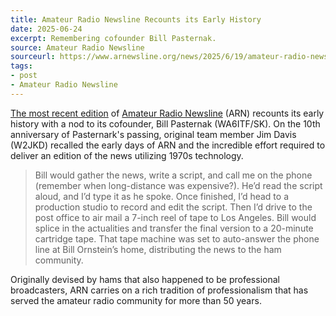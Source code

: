 ```yaml
---
title: Amateur Radio Newsline Recounts its Early History
date: 2025-06-24
excerpt: Remembering cofounder Bill Pasternak.
source: Amateur Radio Newsline
sourceurl: https://www.arnewsline.org/news/2025/6/19/amateur-radio-newsline-report-2486-for-friday-june-20th-2025
tags:
- post
- Amateur Radio Newsline
---
```

[The most recent edition](https://www.arnewsline.org/news/2025/6/19/amateur-radio-newsline-report-2486-for-friday-june-20th-2025) of [Amateur Radio Newsline](https://www.arnewsline.org/) (ARN) recounts its early history with a nod to its cofounder, Bill Pasternak (WA6ITF/SK). On the 10th anniversary of Pasternark's passing, original team member Jim Davis (W2JKD) recalled the early days of ARN and the incredible effort required to deliver an edition of the news utilizing 1970s technology.

> Bill would gather the news, write a script, and call me on the phone (remember when long-distance was expensive?). He’d read the script aloud, and I’d type it as he spoke. Once finished, I’d head to a production studio to record and edit the script. Then I’d drive to the post office to air mail a 7-inch reel of tape to Los Angeles. Bill would splice in the actualities and transfer the final version to a 20-minute cartridge tape. That tape machine was set to auto-answer the phone line at Bill Ornstein’s home, distributing the news to the ham community.

Originally devised by hams that also happened to be professional broadcasters, ARN carries on a rich tradition of professionalism that has served the amateur radio community for more than 50 years.